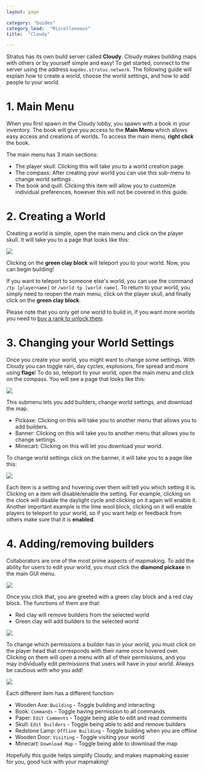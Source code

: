 ```yaml
---
layout: page

category: "Guides"
category_lead:  "Miscellaneous"
title:  "Cloudy"

---
```


Stratus has its own build server called **Cloudy**. Cloudy makes building maps with others or by yourself simple and easy! To get started, connect to the server using the address `mapdev.stratus.network`. The following guide will explain how to create a world, choose the world settings, and how to add people to your world.

# 1. Main Menu

When you first spawn in the Cloudy lobby, you spawn with a book in your inventory. The book will give you access to the **Main Menu** which allows easy access and creations of worlds. To access the main menu, **right click** the book. 
 
The main menu has 3 main sections:
 
- The player skull: Clicking this will take you to a world creation page.
- The compass: After creating your world you can use this sub-menu to change world settings .
- The book and quill: Clicking this item will allow you to customize individual preferences, however this will not be covered in this guide.

# 2. Creating a World

Creating a world is simple, open the main menu and click on the player skull. It will take you to a page that looks like this:

<img src="http://i.imgur.com/BeDdHJi.png"/>

Clicking on the **green clay block** will teleport you to your world. Now, you can begin building!
 
If you want to teleport to someone else's world, you can use the command `/tp [playername]` or `/world tp [world name]`. To return to your world, you simply need to reopen the main menu, click on the player skull, and finally click on the **green clay block**.

Please note that you only get one world to build in, if you want more worlds you need to [buy a rank to unlock them](https://stratusnetwork.buycraft.net/).

# 3. Changing your World Settings

Once you create your world, you might want to change some settings. With Cloudy you can toggle rain, day cycles, explosions, fire spread and more using **flags**! To do so, teleport to your world, open the main menu and click on the compass. You will see a page that looks like this:

<img src="http://i.imgur.com/oLAuRVr.png"/>

This submenu lets you add builders, change world settings, and download the map.

- Pickaxe: Clicking on this will take you to another menu that allows you to add builders.
- Banner: Clicking on this will take you to another menu that allows you to change settings.
- Minecart: Clicking on this will let you download your world.
 
To change world settings click on the banner, it will take you to a page like this:

<img src="http://i.imgur.com/bJLiIt5.png"/>

Each item is a setting and hovering over them will tell you which setting it is. Clicking on a item will disable/enable the setting. For example, clicking on the clock will disable the daylight cycle and clicking on it again will enable it. Another important example is the lime wool block, clicking on it will enable players to teleport to your world, so if you want help or feedback from others make sure that it is **enabled**.

# 4. Adding/removing builders

Collaborators are one of the most prime aspects of mapmaking. To add the ability for users to edit your world, you must click the **diamond pickaxe** in the main GUI menu.

<img src="http://i.imgur.com/9ztA24j.png?1"/>

Once you click that, you are greeted with a green clay block and a red clay block. The functions of them are that:
- Red clay will remove builders from the selected world
- Green clay will add builders to the selected world

<img src="http://i.imgur.com/qYiowbk.png?1"/>

To change which permissions a builder has in your world, you must click on the player head that corresponds with their name once hovered over. Clicking on them will open a menu with all of their permissions, and you may individually edit permissions that users will have in your world. Always be cautious with who you add!

<img src="http://i.imgur.com/MGFqG5O.png?1"/>

Each different item has a different function:
- Wooden Axe: `Building` - Toggle building and interacting
- Book: `Commands` - Toggle having permission to all commands
- Paper: `Edit Comments` - Toggle being able to edit and read comments
- Skull: `Edit Builders` - Toggle being able to add and remove builders
- Redstone Lamp: `Offline Building` - Toggle building when you are offline
- Wooden Door: `Visiting` - Toggle visiting your world
- Minecart: `Download Map` - Toggle being able to download the map
 
Hopefully this guide helps simplify Cloudy, and makes mapmaking easier for you, good luck with your mapmaking!



